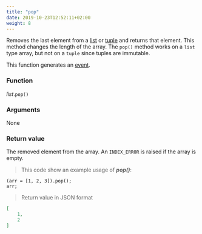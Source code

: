 ```yaml
---
title: "pop"
date: 2019-10-23T12:52:11+02:00
weight: 8
---
```


Removes the last element from a [list](../../list) or [tuple](../../tuple) and returns that element.
This method changes the length of the array. The `pop()` method works
on a `list` type array, but not on a `tuple` since tuples are immutable.

This function generates an [event](../../../events).

### Function
*list*.`pop()`

### Arguments
None

### Return value
The removed element from the array. An `INDEX_ERROR` is raised if the array is empty.

> This code show an example usage of ***pop()***:

```thingsdb,json_response
(arr = [1, 2, 3]).pop();
arr;
```

> Return value in JSON format

```json
[
    1,
    2
]
```
